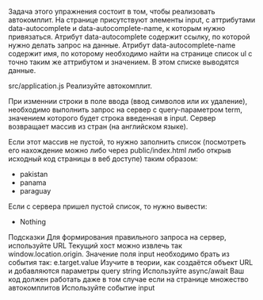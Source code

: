Задача этого упражнения состоит в том, чтобы реализовать автокомплит. На странице присутствуют элементы input, с аттрибутами data-autocomplete и data-autocomplete-name, к которым нужно привязаться. Атрибут data-autocomplete содержит ссылку, по которой нужно делать запрос на данные. Атрибут data-autocomplete-name содержит имя, по которому необходимо найти на странице список ul с точно таким же аттрибутом и значением. В этом списке выводятся данные.

src/application.js
Реализуйте автокомплит.

При изменнии строки в поле ввода (ввод символов или их удаление), необходимо выполнить запрос на сервер с query-параметром term, значением которого будет строка введенная в input. Сервер возвращает массив из стран (на английском языке).

Если этот массив не пустой, то нужно заполнить список (посмотреть его нахождение можно либо через public/index.html либо открыв исходный код страницы в веб доступе) таким образом:

<ul data-autocomplete-name="country">
  <li>pakistan</li>
  <li>panama</li>
  <li>paraguay</li>
</ul>
Если с сервера пришел пустой список, то нужно вывести:

<ul data-autocomplete-name="country">
  <li>Nothing</li>
</ul>
Подсказки
Для формирования правильного запроса на сервер, используйте URL
Текущий хост можно извлечь так window.location.origin.
Значение поля input необходимо брать из события так: e.target.value
Изучите в теории, как создаётся объект URL и добавляются параметры query string
Используйте async/await
Ваш код должен работать даже в том случае если на странице множество автокомплитов
Используйте событие input